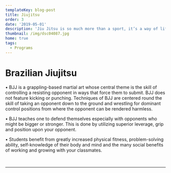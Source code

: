 ```yaml
---
templateKey: blog-post
title: Jiujitsu
order: 3
date: '2019-05-01'
description: 'Jiu Jitsu is so much more than a sport, it’s a way of life.'
thumbnail: /img/dsc04087.jpg
home: true
tags:
  - Programs
---
```

# Brazilian Jiujitsu

• BJJ is a grappling-based martial art whose central theme is the skill of controlling a resisting opponent in ways that force them to submit. BJJ does not feature kicking or punching. Techniques of BJJ are centered round the skill of taking an opponent down to the ground and wrestling for dominant control positions from where the opponent can be rendered harmless.

• BJJ teaches one to defend themselves especially with opponents who might be bigger or stronger. This is done by utilizing superior leverage, grip and position upon your opponent.

• Students benefit from greatly increased physical fitness, problem-solving ability, self-knowledge of their body and mind and the many social benefits of working and growing with your classmates.

<br>

- - -
